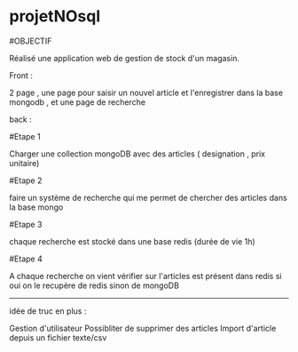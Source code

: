 # projetNOsql

#OBJECTIF

Réalisé une application web  de gestion de stock  d'un magasin.

Front : 

2 page , une page pour saisir un nouvel article et l'enregistrer dans la base mongodb , et une page de recherche

back :

#Etape 1

Charger une collection mongoDB avec des articles ( designation , prix unitaire)

#Etape 2

faire un système de recherche qui me permet de chercher des articles dans la base mongo

#Etape 3

chaque recherche est stocké dans une base redis  (durée de vie 1h)

#Etape 4 

A chaque recherche on vient vérifier sur l'articles est présent dans redis si oui on le recupère de redis sinon de mongoDB


-------------------------------------------------------------------------------------------------------------------------------------

idée de truc en plus  : 

Gestion d'utilisateur 
Possibliter de supprimer des articles
Import d'article depuis un fichier texte/csv 

